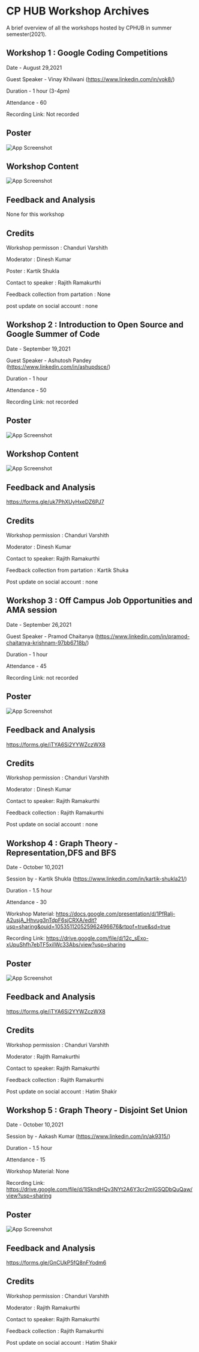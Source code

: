 # CP HUB Workshop Archives

A brief overview of all the workshops hosted by CPHUB in summer semester(2021).



## Workshop 1 : Google Coding Competitions

Date - August 29,2021


Guest Speaker - Vinay Khilwani (https://www.linkedin.com/in/vok8/)

Duration - 1 hour (3-4pm)

Attendance - 60


Recording Link: Not recorded 
  

## Poster

![App Screenshot](https://media.discordapp.net/attachments/825456942943436901/880477656330694726/Roadmap_to_cp_16.png?width=612&height=612)


## Workshop Content

![App Screenshot](https://media.discordapp.net/attachments/825456942943436901/880477701402681354/workshop_2.png?width=612&height=612)

  
## Feedback and Analysis

None for this workshop

  
## Credits

Workshop permisson : Chanduri Varshith

Moderator : Dinesh Kumar

Poster : Kartik Shukla

Contact to speaker : Rajith Ramakurthi

Feedback collection from partation : None

post update on social account : none 

## Workshop 2 : Introduction to Open Source and Google Summer of Code

Date - September 19,2021

Guest Speaker - Ashutosh Pandey (https://www.linkedin.com/in/ashupdsce/)

Duration - 1 hour

Attendance - 50

Recording Link: not recorded 

  

## Poster

![App Screenshot](https://media.discordapp.net/attachments/825456942943436901/888282642217316363/1.png?width=612&height=612)


## Workshop Content

![App Screenshot](https://media.discordapp.net/attachments/825456942943436901/888284667516710952/Roadmap_to_cp_17.png?width=612&height=612)

  
## Feedback and Analysis

https://forms.gle/uk7PhXUyHxeDZ6PJ7


## Credits

Workshop permission : Chanduri Varshith

Moderator : Dinesh Kumar

Contact to speaker: Rajith Ramakurthi

Feedback collection from partation : Kartik Shuka

Post update on social account : none 


## Workshop 3 : Off Campus Job Opportunities and AMA session

Date - September 26,2021

Guest Speaker - Pramod Chaitanya (https://www.linkedin.com/in/pramod-chaitanya-krishnam-97bb6718b/)

Duration - 1 hour

Attendance - 45

Recording Link: not recorded 

  

## Poster

![App Screenshot](https://media.discordapp.net/attachments/825456942943436901/891207906899398686/Roadmap_to_cp_22.png?width=612&height=612)

  
## Feedback and Analysis

https://forms.gle/iTYA6Si2YYWZczWX8


## Credits

Workshop permission : Chanduri Varshith

Moderator : Dinesh Kumar

Contact to speaker: Rajith Ramakurthi

Feedback collection : Rajith Ramakurthi

Post update on social account : none 


## Workshop 4 : Graph Theory - Representation,DFS and BFS

Date - October 10,2021

Session by - Kartik Shukla (https://www.linkedin.com/in/kartik-shukla21/)

Duration - 1.5 hour

Attendance - 30

Workshop Material: https://docs.google.com/presentation/d/1PfRalj-A2usjA_Hhvug3nTdpF6sjCRXA/edit?usp=sharing&ouid=105351120525962496676&rtpof=true&sd=true

Recording Link: https://drive.google.com/file/d/12c_sExo-xUpuShfh7ebTF5xiIWc33Abs/view?usp=sharing

 

## Poster

![App Screenshot](https://media.discordapp.net/attachments/825456942943436901/896268577953447967/BGRAPH_THEORY_2.png?width=464&height=612)

  
## Feedback and Analysis

https://forms.gle/iTYA6Si2YYWZczWX8


## Credits

Workshop permission : Chanduri Varshith

Moderator : Rajith Ramakurthi

Contact to speaker: Rajith Ramakurthi

Feedback collection : Rajith Ramakurthi

Post update on social account : Hatim Shakir



## Workshop 5 : Graph Theory - Disjoint Set Union

Date - October 10,2021

Session by - Aakash Kumar (https://www.linkedin.com/in/ak9315/)

Duration - 1.5 hour

Attendance - 15

Workshop Material: None

Recording Link: https://drive.google.com/file/d/1lSkndHQv3NYt2A6Y3cr2mlGSQDbQuQaw/view?usp=sharing

 

## Poster

![App Screenshot](https://media.discordapp.net/attachments/825456942943436901/905457480665022514/WhatsApp_Image_2021-10-29_at_13.02.59.jpeg?width=400&height=566)

  
## Feedback and Analysis

https://forms.gle/GnCUkP5fQ8nFYodm6


## Credits

Workshop permission : Chanduri Varshith

Moderator : Rajith Ramakurthi

Contact to speaker: Rajith Ramakurthi

Feedback collection : Rajith Ramakurthi

Post update on social account : Hatim Shakir
  
